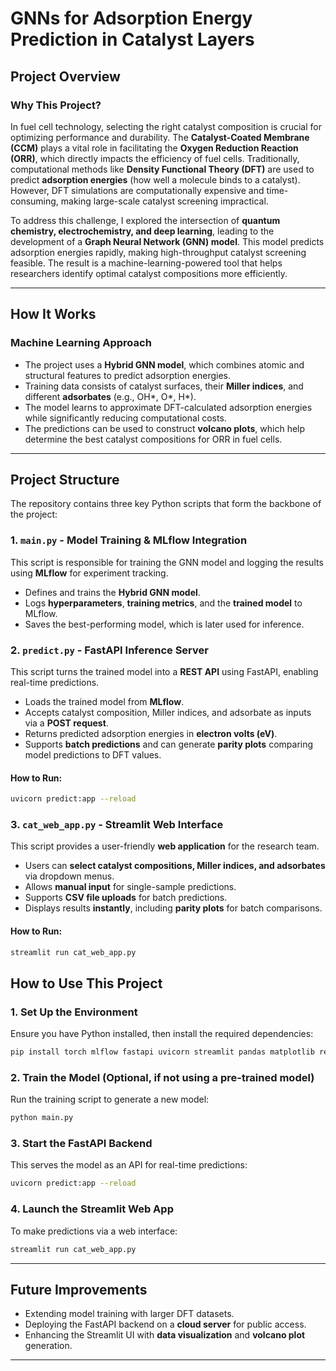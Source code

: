 # **GNNs for Adsorption Energy Prediction in Catalyst Layers**

## **Project Overview**

### **Why This Project?**
In fuel cell technology, selecting the right catalyst composition is crucial for optimizing performance and durability. The **Catalyst-Coated Membrane (CCM)** plays a vital role in facilitating the **Oxygen Reduction Reaction (ORR)**, which directly impacts the efficiency of fuel cells. Traditionally, computational methods like **Density Functional Theory (DFT)** are used to predict **adsorption energies** (how well a molecule binds to a catalyst). However, DFT simulations are computationally expensive and time-consuming, making large-scale catalyst screening impractical.

To address this challenge, I explored the intersection of **quantum chemistry, electrochemistry, and deep learning**, leading to the development of a **Graph Neural Network (GNN) model**. This model predicts adsorption energies rapidly, making high-throughput catalyst screening feasible. The result is a machine-learning-powered tool that helps researchers identify optimal catalyst compositions more efficiently.

---

## **How It Works**

### **Machine Learning Approach**
- The project uses a **Hybrid GNN model**, which combines atomic and structural features to predict adsorption energies.
- Training data consists of catalyst surfaces, their **Miller indices**, and different **adsorbates** (e.g., OH*, O*, H*).
- The model learns to approximate DFT-calculated adsorption energies while significantly reducing computational costs.
- The predictions can be used to construct **volcano plots**, which help determine the best catalyst compositions for ORR in fuel cells.

---

## **Project Structure**
The repository contains three key Python scripts that form the backbone of the project:

### **1. `main.py` - Model Training & MLflow Integration**
This script is responsible for training the GNN model and logging the results using **MLflow** for experiment tracking.
- Defines and trains the **Hybrid GNN model**.
- Logs **hyperparameters**, **training metrics**, and the **trained model** to MLflow.
- Saves the best-performing model, which is later used for inference.

### **2. `predict.py` - FastAPI Inference Server**
This script turns the trained model into a **REST API** using FastAPI, enabling real-time predictions.
- Loads the trained model from **MLflow**.
- Accepts catalyst composition, Miller indices, and adsorbate as inputs via a **POST request**.
- Returns predicted adsorption energies in **electron volts (eV)**.
- Supports **batch predictions** and can generate **parity plots** comparing model predictions to DFT values.

#### **How to Run:**
```bash
uvicorn predict:app --reload
```

### **3. `cat_web_app.py` - Streamlit Web Interface**
This script provides a user-friendly **web application** for the research team.

- Users can **select catalyst compositions, Miller indices, and adsorbates** via dropdown menus.
- Allows **manual input** for single-sample predictions.
- Supports **CSV file uploads** for batch predictions.
- Displays results **instantly**, including **parity plots** for batch comparisons.

#### **How to Run:**
```bash
streamlit run cat_web_app.py
```

## **How to Use This Project**

### **1. Set Up the Environment**
Ensure you have Python installed, then install the required dependencies:
```bash
pip install torch mlflow fastapi uvicorn streamlit pandas matplotlib requests
```
### **2. Train the Model (Optional, if not using a pre-trained model)**

Run the training script to generate a new model:

```bash
python main.py
```
### **3. Start the FastAPI Backend**

This serves the model as an API for real-time predictions:

```bash
uvicorn predict:app --reload
```
### **4. Launch the Streamlit Web App**

To make predictions via a web interface:

```bash
streamlit run cat_web_app.py
```
---

## **Future Improvements**

- Extending model training with larger DFT datasets.
- Deploying the FastAPI backend on a **cloud server** for public access.
- Enhancing the Streamlit UI with **data visualization** and **volcano plot** generation.

---
